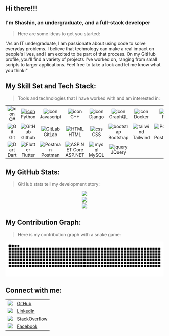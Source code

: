 ## Hi there!!!

<h3> I'm Shashin, an undergraduate, and a full-stack developer </h3>

> Here are some ideas to get you started:

"As an IT undergraduate, I am passionate about using code to solve everyday problems. I believe that technology can make a real impact on people's lives, and I am excited to be part of that process. On my GitHub profile, you'll find a variety of projects I've worked on, ranging from small scripts to larger applications. Feel free to take a look and let me know what you think!"


## My Skill Set and Tech Stack: 

> Tools and technologies that I have worked with and am interested in:
<table align="center">
  <tr>
    <td align="center" width="96">
        <img src="https://techstack-generator.vercel.app/csharp-icon.svg" alt="icon" width="65" height="65" />
      <br>C#
    </td>
    <td align="center" width="96">
      <a href="#macropower-tech">
        <img src="https://techstack-generator.vercel.app/python-icon.svg" alt="icon" width="65" height="65" />
      </a>
      <br>Python
    </td>
    <td align="center" width="96">
        <img src="https://techstack-generator.vercel.app/js-icon.svg" alt="icon" width="65" height="65" />
      <br>Javascript
    </td>
    <td align="center" width="96">
        <img src="https://techstack-generator.vercel.app/cpp-icon.svg" alt="icon" width="65" height="65" />
      <br>C++
    </td>
    <td align="center" width="96">
        <img src="https://techstack-generator.vercel.app/django-icon.svg" alt="icon" width="65" height="65" />
      <br>Django
    </td>
    <td align="center" width="96">
        <img src="https://techstack-generator.vercel.app/graphql-icon.svg" alt="icon" width="65" height="65" />
      <br>GraphQL
    </td>
    <td align="center" width="96">
        <img src="https://techstack-generator.vercel.app/docker-icon.svg" alt="icon" width="65" height="65" />
      <br>Docker
    </td>
    <td align="center" width="96">
        <img src="https://techstack-generator.vercel.app/restapi-icon.svg" alt="icon" width="65" height="65" />
      <br>Rest
    </td>
    <td align="center" width="96">
        <img src="https://techstack-generator.vercel.app/kubernetes-icon.svg" alt="icon" width="65" height="65" />
      <br>Kubernetes
    </td>
  </tr>
  <tr>
    <td align="center" width="96"> 
        <img src="https://user-images.githubusercontent.com/25181517/192108372-f71d70ac-7ae6-4c0d-8395-51d8870c2ef0.png" width="48" height="48" alt="Git" />
      <br>Git
    </td>
    <td align="center" width="96">
        <img src="https://user-images.githubusercontent.com/25181517/192108374-8da61ba1-99ec-41d7-80b8-fb2f7c0a4948.png" width="48" height="48" alt="GitHub" />
      <br>Github
    </td>
    <td align="center"  width="96">
        <img src="https://user-images.githubusercontent.com/25181517/192108376-c675d39b-90f6-4073-bde6-5a9291644657.png" width="48" height="48" alt="GitLab" />
      <br>GitLab
    </td>
    <td align="center"  width="96">
        <img src="https://skillicons.dev/icons?i=html" width="48" height="48" alt="HTML" />
      <br>HTML
    </td>
    <td align="center" width="96">
        <img src="https://skillicons.dev/icons?i=css" width="48" height="48" alt="css" />
      <br>CSS
    </td>
    <td align="center"  width="96">
        <img src="https://skillicons.dev/icons?i=bootstrap" width="48" height="48" alt="bootstrap" />
      <br>Bootstrap
    </td>
    <td align="center" width="96">
        <img src="https://skillicons.dev/icons?i=tailwind" width="48" height="48" alt="tailwind" />
      <br>Tailwind
    </td>
    <td align="center" width="96">
        <img src="https://skillicons.dev/icons?i=postgres" width="48" height="48" alt="PostgreSQL" />
      <br>PostgreSQL
    </td>
    <td align="center" width="96">
        <img src="https://skillicons.dev/icons?i=redis" width="48" height="48" alt="redis" />
      <br>redis
    </td>
  </tr>
 <tr>
      <td align="center" width="96">
        <img src="https://user-images.githubusercontent.com/25181517/186150304-1568ffdf-4c62-4bdc-9cf1-8d8efcea7c5b.png" width="48" height="48" alt="Dart" />
      <br>Dart
    </td>
        <td align="center" width="96">
        <img src="https://user-images.githubusercontent.com/25181517/186150365-da1eccce-6201-487c-8649-45e9e99435fd.png" width="48" height="48" alt="Flutter" />
      <br>Flutter
    </td>
        <td align="center" width="96">
        <img src="https://user-images.githubusercontent.com/25181517/192109061-e138ca71-337c-4019-8d42-4792fdaa7128.png" width="48" height="48" alt="Postman" />
      <br>Postman
    </td>
          <td align="center" width="96">
        <img src="https://skillicons.dev/icons?i=dotnet" width="48" height="48" alt="ASP.NET Core" />
      <br>ASP.NET
    </td>
            <td align="center" width="96">
        <img src="https://skillicons.dev/icons?i=mysql" width="48" height="48" alt="mysql" />
      <br>MySQL
    </td>
              <td align="center" width="96">
        <img src="https://skillicons.dev/icons?i=jquery" width="48" height="48" alt="jquery" />
      <br>JQuery
    </td>
 </tr>
</table>

## My GitHub Stats:
> GitHub stats tell my development story:
<div align="center">
  <img src="https://github-readme-stats.vercel.app/api?username=shashinherath&theme=radical&hide_border=false&include_all_commits=true&count_private=false"><br>
  <img src="https://github-readme-streak-stats.herokuapp.com/?user=shashinherath&theme=radical&hide_border=false"><br>
  <img src="https://github-readme-stats.vercel.app/api/top-langs/?username=shashinherath&theme=radical&hide_border=false&include_all_commits=true&count_private=false&layout=compact">
</div>

## My Contribution Graph:
> Here is my contribution graph with a snake game:
<div align="center">
  <img src="https://github.com/shashinherath/shashinherath/blob/output/github-contribution-grid-snake.svg">
</div>

## Connect with me:
<table>
  <tr>
    <td> <img src="https://img.icons8.com/?size=512&id=63777&format=png" height="30px"> </td>
    <td> <a href="https://github.com/shashinherath"> GitHub </a> </td>
  </tr>
  <tr>
    <td> <img src="https://img.icons8.com/?size=512&id=13930&format=png" height="30px"> </td>
    <td> <a href="https://www.linkedin.com/in/shashin-herath"> LinkedIn </a> </td>
  </tr>
  <tr>
    <td> <img src="https://img.icons8.com/?size=512&id=13955&format=png" height="30px"> </td>
    <td> <a href="https://stackoverflow.com/users/20285881/shashin-herath"> StackOverflow </a> </td>
  </tr>
  <tr>
    <td> <img src="https://img.icons8.com/?size=512&id=118497&format=png" height="30px"> </td>
    <td> <a href="https://web.facebook.com/shashinmalinda.herath"> Facebook </a> </td>
  </tr>
</table>
